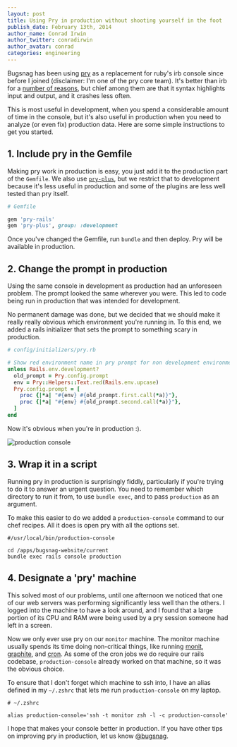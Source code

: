 ```yaml
---
layout: post
title: Using Pry in production without shooting yourself in the foot
publish_date: February 13th, 2014
author_name: Conrad Irwin
author_twitter: conradirwin
author_avatar: conrad
categories: engineering
---
```


Bugsnag has been using [pry](http://pryrepl.org) as a replacement for ruby's irb console since before I joined (disclaimer: I'm one of the pry core team). It's better than irb for a [number of reasons](https://banisterfiend.wordpress.com/2011/01/27/turning-irb-on-its-head-with-pry/), but chief among them are that it syntax highlights input and output, and it crashes less often.

This is most useful in development, when you spend a considerable amount of time in the console, but it's also useful in production when you need to analyze (or even fix) production data. Here are some simple instructions to get you started.

## 1. Include pry in the Gemfile

Making pry work in production is easy, you just add it to the production part of the `Gemfile`. We also use [`pry-plus`](https://github.com/rking/pry-plus), but we restrict that to development because it's less useful in production and some of the plugins are less well tested than pry itself.

```ruby
# Gemfile

gem 'pry-rails'
gem 'pry-plus', group: :development
```

Once you've changed the Gemfile, run `bundle` and then deploy. Pry will be available in production.

## 2. Change the prompt in production

Using the same console in development as production had an unforeseen problem. The prompt looked the same wherever you were. This led to code being run in production that was intended for development.

No permanent damage was done, but we decided that we should make it really really obvious which environment you're running in. To this end, we added a rails initializer that sets the prompt to something scary in production.

```ruby
# config/initializers/pry.rb

# Show red environment name in pry prompt for non development environments
unless Rails.env.development?
  old_prompt = Pry.config.prompt
  env = Pry::Helpers::Text.red(Rails.env.upcase)
  Pry.config.prompt = [
    proc {|*a| "#{env} #{old_prompt.first.call(*a)}"},
    proc {|*a| "#{env} #{old_prompt.second.call(*a)}"},
  ]
end
```

Now it's obvious when you're in production :).

![production console](/img/posts/production-console.png)

## 3. Wrap it in a script

Running pry in production is surprisingly fiddly, particularly if you're trying to do it to answer an urgent question. You need to remember which directory to run it from, to use `bundle exec`, and to pass `production` as an argument.

To make this easier to do we added a `production-console` command to our chef recipes. All it does is open pry with all the options set.

```shell
#/usr/local/bin/production-console

cd /apps/bugsnag-website/current
bundle exec rails console production
```

## 4. Designate a 'pry' machine

This solved most of our problems, until one afternoon we noticed that one of our web servers was performing significantly less well than the others. I logged into the machine to have a look around, and I found that a large portion of its CPU and RAM were being used by a pry session someone had left in a screen.

Now we only ever use pry on our `monitor` machine. The monitor machine usually spends its time doing non-critical things, like running [monit](http://mmonit.com/monit/), [graphite](http://graphite.wikidot.com/), and [cron](https://en.wikipedia.org/wiki/Cron). As some of the cron jobs we do
require our rails codebase, `production-console` already worked on that machine, so it was the obvious choice.

To ensure that I don't forget which machine to ssh into, I have an alias defined in my `~/.zshrc` that lets me run `production-console` on my laptop.

```shell
# ~/.zshrc

alias production-console='ssh -t monitor zsh -l -c production-console'
```

I hope that makes your console better in production. If you have other tips on
improving pry in production, let us know
[@bugsnag](https://twitter.com/bugsnag).
